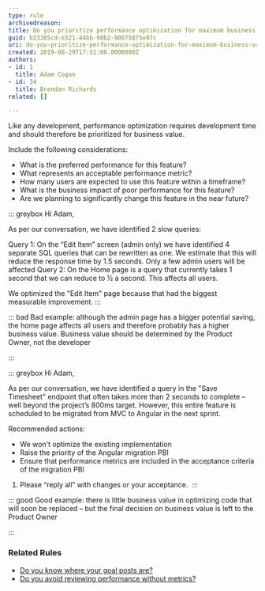 ```yaml
---
type: rule
archivedreason: 
title: Do you prioritize performance optimization for maximum business value?
guid: b23385cd-e321-44bb-90b2-90075875e97c
uri: do-you-prioritize-performance-optimization-for-maximum-business-value
created: 2019-08-29T17:51:08.0000000Z
authors:
- id: 1
  title: Adam Cogan
- id: 34
  title: Brendan Richards
related: []

---
```


Like any development, performance optimization requires development time and should therefore be prioritized for business value.

Include the following considerations:

* What is the preferred performance for this feature?
* What represents an acceptable performance metric?
* How many users are expected to use this feature within a timeframe?
* What is the business impact of poor performance for this feature?
* Are we planning to significantly change this feature in the near future?


<!--endintro-->


::: greybox
Hi Adam,

As per our conversation, we have identified 2 slow queries:

Query 1: On the “Edit Item” screen (admin only) we have identified 4 separate SQL queries that can be rewritten as one. We estimate that this will reduce the response time by 1.5 seconds. Only a few admin users will be affected
Query 2: On the Home page is a query that currently takes 1 second that we can reduce to ½ a second. This affects all users.

We optimized the "Edit Item" page because that had the biggest measurable improvement.
:::



::: bad
Bad example: although the admin page has a bigger potential saving, the home page affects all users and therefore probably has a higher business value. Business value should be determined by the Product Owner, not the developer


:::



::: greybox
Hi Adam,

As per our conversation, we have identified a query in the "Save Timesheet" endpoint that often takes more than 2 seconds to complete – well beyond the project’s 800ms target.
However, this entire feature is scheduled to be migrated from MVC to Angular in the next sprint.

Recommended actions:
- We won't optimize the existing implementation
- Raise the priority of the Angular migration PBI
- Ensure that performance metrics are included in the acceptance criteria of the migration PBI

1.	Please “reply all” with changes or your acceptance. 
:::



::: good
Good example: there is little business value in optimizing code that will soon be replaced – but the final decision on business value is left to the Product Owner

:::


### Related Rules


* [Do you know where your goal posts are?](/_layouts/15/FIXUPREDIRECT.ASPX?WebId=3dfc0e07-e23a-4cbb-aac2-e778b71166a2&amp;TermSetId=07da3ddf-0924-4cd2-a6d4-a4809ae20160&amp;TermId=53e62d25-42c1-4938-8555-1d858826b9cd)
* [Do you avoid reviewing performance without metrics?](/_layouts/15/FIXUPREDIRECT.ASPX?WebId=3dfc0e07-e23a-4cbb-aac2-e778b71166a2&amp;TermSetId=07da3ddf-0924-4cd2-a6d4-a4809ae20160&amp;TermId=ce49995e-7a6e-47fb-9463-2cdf1ac3395e)
